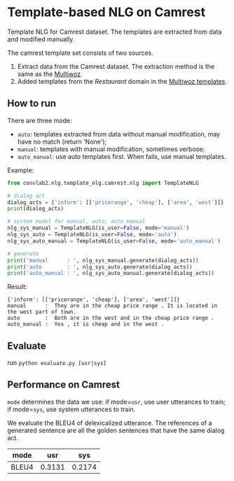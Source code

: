 # Template-based NLG on Camrest

Template NLG for Camrest dataset. The templates are extracted from data and modified manually.

The camrest template set consists of two sources.

1. Extract data from the Camrest dataset. The extraction method is the same as the [Multiwoz](../multiwoz/README.md).
2. Added templates from the _Restaurant_ domain in the [Multiwoz templates](../multiwoz/README.md).

## How to run

There are three mode:

- `auto`: templates extracted from data without manual modification, may have no match (return 'None');
- `manual`: templates with manual modification, sometimes verbose;
- `auto_manual`: use auto templates first. When fails, use manual templates.

Example:

```python
from convlab2.nlg.template_nlg.camrest.nlg import TemplateNLG

# dialog act
dialog_acts = {'inform': [['pricerange', 'cheap'], ['area', 'west']]}
print(dialog_acts)

# system model for manual, auto, auto_manual
nlg_sys_manual = TemplateNLG(is_user=False, mode='manual')
nlg_sys_auto = TemplateNLG(is_user=False, mode='auto')
nlg_sys_auto_manual = TemplateNLG(is_user=False, mode='auto_manual')

# generate
print('manual      : ', nlg_sys_manual.generate(dialog_acts))
print('auto        : ', nlg_sys_auto.generate(dialog_acts))
print('auto_manual : ', nlg_sys_auto_manual.generate(dialog_acts))
```
Result:
```
{'inform': [['pricerange', 'cheap'], ['area', 'west']]}
manual      :  They are in the cheap price range . It is located in the west part of town.
auto        :  Both are in the west and in the cheap price range .
auto_manual :  Yes , it is cheap and in the west .
```

## Evaluate

run `python evaluate.py [usr|sys]`

## Performance on Camrest

`mode` determines the data we use: if mode=`usr`, use user utterances to train; if mode=`sys`, use system utterances to train.

We evaluate the BLEU4 of delexicalized utterance. The references of a generated sentence are all the golden sentences that have the same dialog act.

| mode  | usr    | sys    |
| ----- | ------ | ------ |
| BLEU4 | 0.3131 | 0.2174 |
